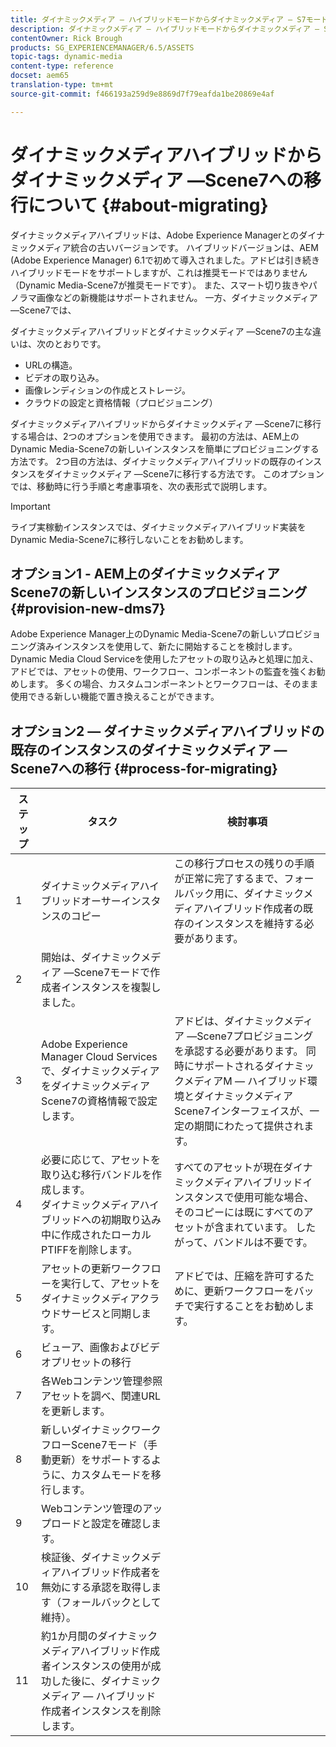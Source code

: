 ```yaml
---
title: ダイナミックメディア — ハイブリッドモードからダイナミックメディア — S7モードへの移行
description: ダイナミックメディア — ハイブリッドモードからダイナミックメディア — S7モードへのインスタンスの移行方法を説明します。
contentOwner: Rick Brough
products: SG_EXPERIENCEMANAGER/6.5/ASSETS
topic-tags: dynamic-media
content-type: reference
docset: aem65
translation-type: tm+mt
source-git-commit: f466193a259d9e8869d7f79eafda1be20869e4af

---
```



# ダイナミックメディアハイブリッドからダイナミックメディア —Scene7への移行について {#about-migrating}

ダイナミックメディアハイブリッドは、Adobe Experience Managerとのダイナミックメディア統合の古いバージョンです。 ハイブリッドバージョンは、AEM (Adobe Experience Manager) 6.1で初めて導入されました。アドビは引き続きハイブリッドモードをサポートしますが、これは推奨モードではありません（Dynamic Media-Scene7が推奨モードです）。 また、スマート切り抜きやパノラマ画像などの新機能はサポートされません。 一方、ダイナミックメディア —Scene7では、

ダイナミックメディアハイブリッドとダイナミックメディア —Scene7の主な違いは、次のとおりです。

* URLの構造。
* ビデオの取り込み。
* 画像レンディションの作成とストレージ。
* クラウドの設定と資格情報（プロビジョニング）

ダイナミックメディアハイブリッドからダイナミックメディア —Scene7に移行する場合は、2つのオプションを使用できます。 最初の方法は、AEM上のDynamic Media-Scene7の新しいインスタンスを簡単にプロビジョニングする方法です。 2つ目の方法は、ダイナミックメディアハイブリッドの既存のインスタンスをダイナミックメディア —Scene7に移行する方法です。 このオプションでは、移動時に行う手順と考慮事項を、次の表形式で説明します。

>[!IMPORTANT]
>
>ライブ実稼動インスタンスでは、ダイナミックメディアハイブリッド実装をDynamic Media-Scene7に移行しないことをお勧めします。

## オプション1 - AEM上のダイナミックメディアScene7の新しいインスタンスのプロビジョニング {#provision-new-dms7}

Adobe Experience Manager上のDynamic Media-Scene7の新しいプロビジョニング済みインスタンスを使用して、新たに開始することを検討します。 Dynamic Media Cloud Serviceを使用したアセットの取り込みと処理に加え、アドビでは、アセットの使用、ワークフロー、コンポーネントの監査を強くお勧めします。 多くの場合、カスタムコンポーネントとワークフローは、そのまま使用できる新しい機能で置き換えることができます。

## オプション2 — ダイナミックメディアハイブリッドの既存のインスタンスのダイナミックメディア —Scene7への移行 {#process-for-migrating}

| ステップ | タスク | 検討事項 |
|---|---|---|
| 1 | ダイナミックメディアハイブリッドオーサーインスタンスのコピー | この移行プロセスの残りの手順が正常に完了するまで、フォールバック用に、ダイナミックメディアハイブリッド作成者の既存のインスタンスを維持する必要があります。 |
| 2 | 開始は、ダイナミックメディア —Scene7モードで作成者インスタンスを複製しました。 |  |
| 3 | Adobe Experience Manager Cloud Servicesで、ダイナミックメディアをダイナミックメディアScene7の資格情報で設定します。 | アドビは、ダイナミックメディア —Scene7プロビジョニングを承認する必要があります。 同時にサポートされるダイナミックメディアM — ハイブリッド環境とダイナミックメディアScene7インターフェイスが、一定の期間にわたって提供されます。 |
| 4 | 必要に応じて、アセットを取り込む移行バンドルを作成します。<br>ダイナミックメディアハイブリッドへの初期取り込み中に作成されたローカルPTIFFを削除します。 | すべてのアセットが現在ダイナミックメディアハイブリッドインスタンスで使用可能な場合、そのコピーには既にすべてのアセットが含まれています。 したがって、バンドルは不要です。 |
| 5 | アセットの更新ワークフローを実行して、アセットをダイナミックメディアクラウドサービスと同期します。 | アドビでは、圧縮を許可するために、更新ワークフローをバッチで実行することをお勧めします。 |
| 6 | ビューア、画像およびビデオプリセットの移行 |  |
| 7 | 各Webコンテンツ管理参照アセットを調べ、関連URLを更新します。 |  |
| 8 | 新しいダイナミックワークフローScene7モード（手動更新）をサポートするように、カスタムモードを移行します。 |  |
| 9 | Webコンテンツ管理のアップロードと設定を確認します。 |  |
| 10 | 検証後、ダイナミックメディアハイブリッド作成者を無効にする承認を取得します（フォールバックとして維持）。 |  |
| 11 | 約1か月間のダイナミックメディアハイブリッド作成者インスタンスの使用が成功した後に、ダイナミックメディア — ハイブリッド作成者インスタンスを削除します。 |  |
